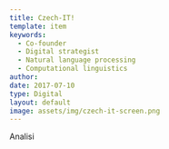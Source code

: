```yaml
---
title: Czech-IT!
template: item
keywords: 
  - Co-founder
  - Digital strategist
  - Natural language processing
  - Computational linguistics
author: 
date: 2017-07-10
type: Digital
layout: default
image: assets/img/czech-it-screen.png
---
```


Analisi 